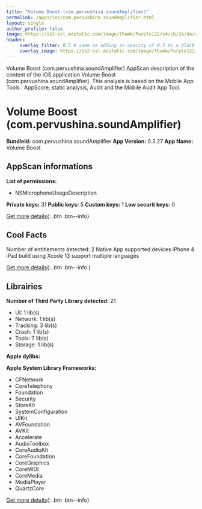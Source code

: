 ```yaml
---
title: "Volume Boost (com.pervushina.soundAmplifier)"
permalink: /apps/ios/com.pervushina.soundAmplifier.html
layout: single
author_profile: false
image: https://is2-ssl.mzstatic.com/image/thumb/Purple122/v4/cb/2a/da/cb2ada51-5400-e42e-0537-e23fab8f6396/AppIcon-1x_U007emarketing-0-7-0-85-220.png/512x512bb.jpg
header: 
     overlay_filter: 0.5 # same as adding an opacity of 0.5 to a black background
     overlay_image: https://is2-ssl.mzstatic.com/image/thumb/Purple122/v4/cb/2a/da/cb2ada51-5400-e42e-0537-e23fab8f6396/AppIcon-1x_U007emarketing-0-7-0-85-220.png/512x512bb.jpg
---
```

Volume Boost (com.pervushina.soundAmplifier) AppScan description of the content of the iOS application Volume Boost (com.pervushina.soundAmplifier). This analysis is based on the Mobile App Tools : AppScore, static analysis, Audit and the Mobile Audit App Tool.

# Volume Boost (com.pervushina.soundAmplifier)

**BundleId:** com.pervushina.soundAmplifier
**App Version:** 0.3.27
**App Name:** Volume Boost


## AppScan informations 

**List of permissions:** 
- NSMicrophoneUsageDescription
  
  
**Private keys:** 31
**Public keys:** 5
**Custom keys:** 1
**Low securit keys:** 0
  
[Get more details](/pricing.html){: .btn .btn--info}

## Cool Facts

Number of entitlements detected: 2
Native App
supported devices iPhone & iPad
build using Xcode 13
support multiple languages
  
[Get more details](/pricing.html){: .btn .btn--info }

## Librairies 
**Number of Third Party Library detected:** 21
- UI: 1 lib(s)
- Network: 1 lib(s)
- Tracking: 3 lib(s)
- Crash: 1 lib(s)
- Tools: 7 lib(s)
- Storage: 1 lib(s)


**Apple dylibs:**


**Apple System Library Frameworks:**
- CFNetwork
- CoreTelephony
- Foundation
- Security
- StoreKit
- SystemConfiguration
- UIKit
- AVFoundation
- AVKit
- Accelerate
- AudioToolbox
- CoreAudioKit
- CoreFoundation
- CoreGraphics
- CoreMIDI
- CoreMedia
- MediaPlayer
- QuartzCore


  
[Get more details](/pricing.html){: .btn .btn--info}

